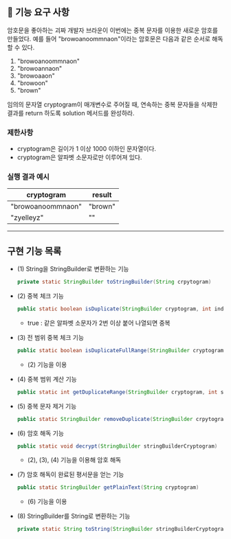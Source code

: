 ## 🚀 기능 요구 사항

암호문을 좋아하는 괴짜 개발자 브라운이 이번에는 중복 문자를 이용한 새로운 암호를 만들었다. 예를 들어 "browoanoommnaon"이라는 암호문은 다음과 같은 순서로 해독할 수 있다.

1. "browoanoommnaon"
2. "browoannaon"
3. "browoaaon"
4. "browoon"
5. "brown"

임의의 문자열 cryptogram이 매개변수로 주어질 때, 연속하는 중복 문자들을 삭제한 결과를 return 하도록 solution 메서드를 완성하라.

### 제한사항

- cryptogram은 길이가 1 이상 1000 이하인 문자열이다.
- cryptogram은 알파벳 소문자로만 이루어져 있다.

### 실행 결과 예시

| cryptogram | result |
| --- | --- |
| "browoanoommnaon" | "brown" |
| "zyelleyz" | "" |

---

## 구현 기능 목록

- (1) String을 StringBuilder로 변환하는 기능

  ```java
  private static StringBuilder toStringBuilder(String crpytogram)
  ```

- (2) 중복 체크 기능

  ```java
  public static boolean isDuplicate(StringBuilder cryptogram, int index)
  ```

  - true : 같은 알파벳 소문자가 2번 이상 붙어 나열되면 중복

- (3) 전 범위 중복 체크 기능

  ```java
  public static boolean isDuplicateFullRange(StringBuilder cryptogram)
  ```

  - (2) 기능을 이용

- (4) 중복 범위 계산 기능

  ```java
  public static int getDuplicateRange(StringBuilder cryptogram, int start)
  ```

- (5) 중복 문자 제거 기능

  ```java
  public static StringBuilder removeDuplicate(StringBuilder crpytogram, int start, int range)
  ```

- (6) 암호 해독 기능

  ```java
  public static void decrypt(StringBuilder stringBuilderCryptogram)
  ```

  - (2), (3), (4) 기능을 이용해 암호 해독

- (7) 암호 해독이 완료된 평서문을 얻는 기능

  ```java
  public static StringBuilder getPlainText(String cryptogram)
  ```

  - (6) 기능을 이용

- (8) StringBuilder를 String로 변환하는 기능

  ```java
  private static String toString(StringBuilder stringBuilderCryptogram)
  ```
